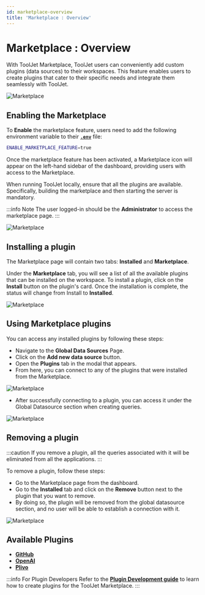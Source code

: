 ```yaml
---
id: marketplace-overview
title: 'Marketplace : Overview'
---
```


# Marketplace : Overview

With ToolJet Marketplace, ToolJet users can conveniently add custom plugins (data sources) to their workspaces. This feature enables users to create plugins that cater to their specific needs and integrate them seamlessly with ToolJet.

<div style={{textAlign: 'center'}}>

<img className="screenshot-full" src="/img/marketplace/overview/marketplace.png" alt="Marketplace" />

</div>

## Enabling the Marketplace 

To **Enable** the marketplace feature, users need to add the following environment variable to their **[`.env`](/docs/setup/env-vars#marketplace)** file:

```bash
ENABLE_MARKETPLACE_FEATURE=true
```

Once the marketplace feature has been activated, a Marketplace icon will appear on the left-hand sidebar of the dashboard, providing users with access to the Marketplace.

When running ToolJet locally, ensure that all the plugins are available. Specifically, building the marketplace and then starting the server is mandatory.

:::info Note
The user logged-in should be the **Administrator** to access the marketplace page.
:::

<div style={{textAlign: 'center'}}>

<img className="screenshot-full" src="/img/marketplace/overview/icon.png" alt="Marketplace" />

</div>

## Installing a plugin

The Marketplace page will contain two tabs: **Installed** and **Marketplace**. 

Under the **Marketplace** tab, you will see a list of all the available plugins that can be installed on the workspace. To install a plugin, click on the **Install** button on the plugin's card. Once the installation is complete, the status will change from Install to **Installed**.

<div style={{textAlign: 'center'}}>

<img className="screenshot-full" src="/img/marketplace/overview/allplugins.png" alt="Marketplace" />

</div>

## Using Marketplace plugins

You can access any installed plugins by following these steps:

- Navigate to the **Global Data Sources** Page.
- Click on the **Add new data source** button.
- Open the **Plugins** tab in the modal that appears.
- From here, you can connect to any of the plugins that were installed from the Marketplace.

<div style={{textAlign: 'center'}}>

<img className="screenshot-full" src="/img/marketplace/overview/gdsplugin.png" alt="Marketplace" />

</div>

- After successfully connecting to a plugin, you can access it under the Global Datasource section when creating queries.

<div style={{textAlign: 'center'}}>

<img className="screenshot-full" src="/img/marketplace/overview/query.png" alt="Marketplace" />

</div>

## Removing a plugin

:::caution
If you remove a plugin, all the queries associated with it will be eliminated from all the applications.
:::

To remove a plugin, follow these steps:
- Go to the Marketplace page from the dashboard.
- Go to the **Installed** tab and click on the **Remove** button next to the plugin that you want to remove.
- By doing so, the plugin will be removed from the global datasource section, and no user will be able to establish a connection with it.

<div style={{textAlign: 'center'}}>

<img className="screenshot-full" src="/img/marketplace/overview/remove.png" alt="Marketplace" />

</div>

## Available Plugins
- **[GitHub](/docs/marketplace/plugins/marketplace-plugin-github)**
- **[OpenAI](/docs/marketplace/plugins/marketplace-plugin-openai)**
- **[Plivo](/docs/marketplace/plugins/marketplace-plugin-plivo)**

:::info For Plugin Developers
Refer to the **[Plugin Development guide](/docs/contributing-guide/marketplace/marketplace-setup)** to learn how to create plugins for the ToolJet Marketplace.
:::